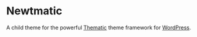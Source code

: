 Newtmatic
=========

A child theme for the powerful [Thematic](http://themeshaper.com/thematic/) theme framework for [WordPress](http://wordpress.org/).